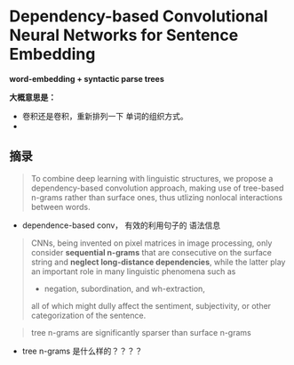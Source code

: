 # Dependency-based Convolutional Neural Networks for Sentence Embedding

**word-embedding + syntactic parse trees**



**大概意思是：**

* 卷积还是卷积，重新排列一下 单词的组织方式。
* ​





## 摘录

> To combine deep learning with linguistic structures, we propose a dependency-based convolution approach, making use of tree-based n-grams rather than surface ones, thus utlizing nonlocal interactions between words.

* dependence-based conv， 有效的利用句子的 语法信息





> CNNs, being invented on pixel matrices in image processing, only consider **sequential n-grams** that are consecutive on the surface string and **neglect long-distance dependencies**, while the latter play an important role in many linguistic phenomena such as 
>
> * negation, subordination, and wh-extraction,
>
> all of which might dully affect the sentiment, subjectivity, or other categorization of the sentence.



> tree n-grams are significantly sparser than surface n-grams

* tree n-grams 是什么样的？？？？